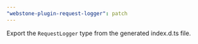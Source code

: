 ```yaml
---
"webstone-plugin-request-logger": patch
---
```


Export the `RequestLogger` type from the generated index.d.ts file.
